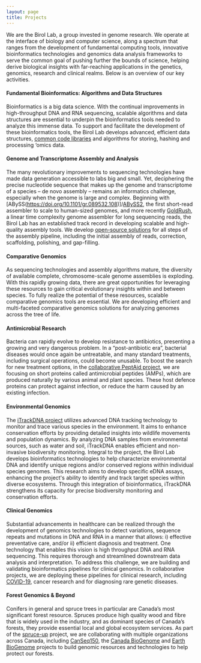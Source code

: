 ```yaml
---
layout: page
title: Projects
---
```


We are the Birol Lab, a group invested in genome research. We operate at the interface of biology and computer science, along a spectrum that ranges from the development of fundamental computing tools, innovative bioinformatics technologies and genomics data analysis frameworks to serve the common goal of pushing further the bounds of science, helping derive biological insights with far-reaching applications in the genetics, genomics, research and clinical realms. Below is an overview of our key activities.

#### **Fundamental Bioinformatics: Algorithms and Data Structures**

Bioinformatics is a big data science. With the continual improvements in high-throughput DNA and RNA sequencing, scalable algorithms and data structures are essential to underpin the bioinformatics tools needed to analyze this immense data. To support and facilitate the development of these bioinformatics tools, the Birol Lab develops advanced, efficient data structures, [common code libraries](https://github.com/bcgsc/btllib) and algorithms for storing, hashing and processing ‘omics data.  


#### **Genome and Transcriptome Assembly and Analysis**

The many revolutionary improvements to sequencing technologies have made data generation accessible to labs big and small. Yet, deciphering the precise nucleotide sequence that makes up the genome and transcriptome of a species – de novo assembly – remains an informatics challenge, especially when the genome is large and complex. Beginning with [ABySS(https://doi.org/10.1101/gr.089532.108)]/[ABySS2](https://doi.org/10.1101/gr.214346.116), the first short-read assembler to scale to human-sized genomes, and more recently [GoldRush](https://doi.org/10.1038/s41467-023-38716-x), a linear time complexity genome assembler for long sequencing reads, the Birol Lab has an established track record in developing scalable and high-quality assembly tools. We develop [open-source solutions](https://github.com/bcgsc) for all steps of the assembly pipeline, including the initial assembly of reads, correction, scaffolding, polishing, and gap-filling. 


#### **Comparative Genomics**

As sequencing technologies and assembly algorithms mature, the diversity of available complete, chromosome-scale genome assemblies is exploding. With this rapidly growing data, there are great opportunities for leveraging these resources to gain critical evolutionary insights within and between species. To fully realize the potential of these resources, scalable comparative genomics tools are essential. We are developing efficient and multi-faceted comparative genomics solutions for analyzing genomes across the tree of life.


#### **Antimicrobial Research**

Bacteria can rapidly evolve to develop resistance to antibiotics, presenting a growing and very dangerous problem. In a “post-antibiotic era”, bacterial diseases would once again be untreatable, and many standard treatments, including surgical operations, could become unusable. To boost the search for new treatment options, in the [collaborative PeptAid project](https://genomecanada.ca/project/peptaid-antimicrobial-peptides-replace-antibiotics-farm-veterinary-practice/), we are focusing on short proteins called antimicrobial peptides (AMPs), which are produced naturally by various animal and plant species. These host defence proteins can protect against infection, or reduce the harm caused by an existing infection.


#### **Environmental Genomics**

The [iTrackDNA project](https://itrackdna.ca/) utilizes advanced DNA tracking technology to monitor and trace various species in the environment. It aims to enhance conservation efforts by providing detailed insights into wildlife movements and population dynamics. By analyzing DNA samples from environmental sources, such as water and soil, iTrackDNA enables efficient and non-invasive biodiversity monitoring. Integral to the project, the Birol Lab develops bioinformatics technologies to help characterize environmental DNA and identify unique regions and/or conserved regions within individual species genomes. This research aims to develop specific eDNA assays, enhancing the project's ability to identify and track target species within diverse ecosystems. Through this integration of bioinformatics, iTrackDNA strengthens its capacity for precise biodiversity monitoring and conservation efforts.


#### **Clinical Genomics**

Substantial advancements in healthcare can be realized through the development of genomics technologies to detect variations, sequence repeats and mutations in DNA and RNA in a manner that allows: i) effective preventative care, and/or ii) efficient diagnosis and treatment. One technology that enables this vision is high throughput DNA and RNA sequencing. This requires thorough and streamlined downstream data analysis and interpretation. To address this challenge, we are building and validating bioinformatics pipelines for clinical genomics. In collaborative projects, we are deploying these pipelines for clinical research, including [COVID-19](https://genomecanada.ca/challenge-areas/cancogen/), cancer research and for diagnosing rare genetic diseases.


#### **Forest Genomics & Beyond**

Conifers in general and spruce trees in particular are Canada’s most significant forest resource. Spruces produce high quality wood and fibre that is widely used in the industry, and as dominant species of Canada’s forests, they provide essential local and global ecosystem services. As part of the [spruce-up](https://spruce-up.ca/) project, we are collaborating with multiple organizations across Canada, including [CanSeq150](https://www.cgen.ca/canseq150-overview), the [Canada BioGenome](https://earthbiogenome.ca/index.mhtml) and [Earth BioGenome](https://www.earthbiogenome.org/) projects to build genomic resources and technologies to help protect our forests.
